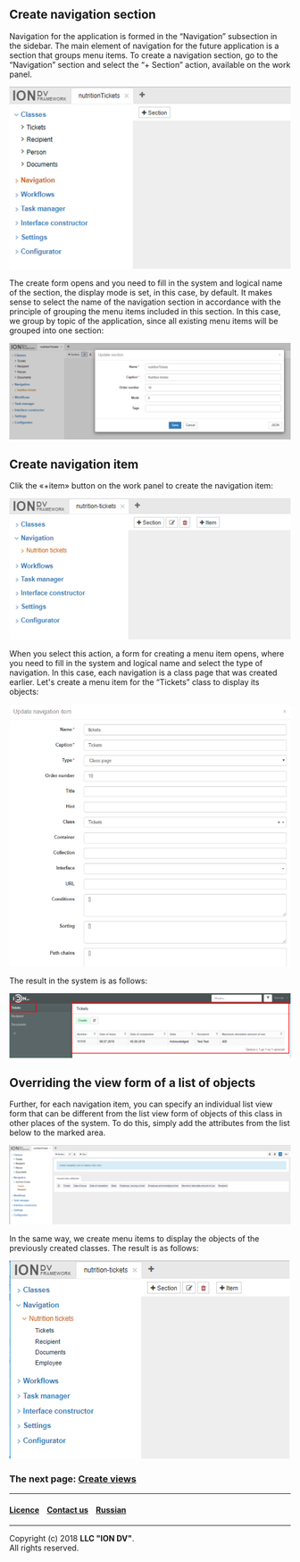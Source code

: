 ## Create navigation section

Navigation for the application is formed in the “Navigation” subsection in the sidebar. The main element of navigation for the future application is a section that groups menu items. To create a navigation section, go to the “Navigation” section and select the “+ Section” action, available on the work panel.

![shema](/tutorial/images/new_section.png)

The create form opens and you need to fill in the system and logical name of the section, the display mode is set, in this case, by default. It makes sense to select the name of the navigation section in accordance with the principle of grouping the menu items included in this section. In this case, we group by topic of the application, since all existing menu items will be grouped into one section:

![shema](/tutorial/images/create_section.png)

## Create navigation item

Clik the «+item» button on the work panel to create the navigation item:

![shema](/tutorial/images/new_nav.png)

When you select this action, a form for creating a menu item opens, where you need to fill in the system and logical name and select the type of navigation. In this case, each navigation is a class page that was created earlier. Let's create a menu item for the “Tickets” class to display its objects:

![shema](/tutorial/images/create_nav.png)

The result in the system is as follows:

![shema](/tutorial/images/form_nav.png)

## Overriding the view form of a list of objects

Further, for each navigation item, you can specify an individual list view form  that can be different from the list view form  of objects of this class in other places of the system. To do this, simply add the attributes from the list below to the marked area.

![shema](/tutorial/images/view_nav.png)

In the same way, we create menu items to display the objects of the previously created classes. The result is as follows:

![shema](/tutorial/images/all_nav.png)

### The next page: [Create views](/tutorial/en/4_create_views.md)  

--------------------------------------------------------------------------  

 #### [Licence](/LICENSE) &ensp;  [Contact us](https://iondv.ru/index.html) &ensp;  [Russian](/tutorial/ru/3_create_navigation.md)    &ensp;   <div><img src="https://mc.iondv.com/watch/local/docs/framework" style="position:absolute; left:-9999px;" height=1 width=1 alt="iondv metrics"></div>        
--------------------------------------------------------------------------  

Copyright (c) 2018 **LLC "ION DV"**.  
All rights reserved. 